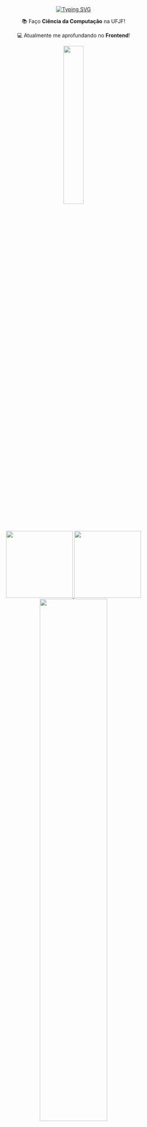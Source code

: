
<!--titulo animado-->
<div align = "center">
  <a href="https://git.io/typing-svg"><img src="https://readme-typing-svg.herokuapp.com?font=Fira+Code&weight=900&size=34&pause=1000&color=29A083&center=true&vCenter=true&random=false&width=436&lines=Oi+%3A)+Meu+nome+%C3%A9+Pedro!" alt="Typing SVG" /></a>
</div>



<!--descrição-->
<div align= "center">
   <p>📚 Faço <b>Ciência da Computação</b> na UFJF!</p>
   <p>💻 Atualmente me aprofundando no <b>Frontend</b>!</p>
</div>



<!--linha-->
<div align= "center">
  <img width=33% src= "https://capsule-render.vercel.app/api?type=soft&height=3&color=29A083"/>
</div>
<br>



<!--github stats-->
<div align ="center">
  <a href="https://github.com/Zplinio18">
  <img height="180em" src="https://github-readme-stats.vercel.app/api?username=Zplinio18&show_icons=true&theme=gotham&count_private=true"/>
  <img height="180em" src="https://github-readme-stats.vercel.app/api/top-langs/?username=Zplinio18&layout=compact&langs_count=7&theme=gotham"/>
</div>



<!--linha-->
<div align= "center">
  <img width=60% src= "https://capsule-render.vercel.app/api?type=soft&height=1&color=29A083"/>
</div>
<br>



<!--GIF-->
<div align= "center">
  <img width=50% src= "https://github.com/Zplinio18/Zplinio18/assets/113717240/d8f7ac01-5ff0-436c-9e9b-58ec636f5d87"/>
</div>



<!--linha-->
<div align= "center">
  <img width=60% src= "https://capsule-render.vercel.app/api?type=soft&height=1&color=29A083"/>
</div>
<br>



<!--Linguagens-->
<div style="display:inline_block" align="center">
  <img width=4% src="https://cdn.jsdelivr.net/gh/devicons/devicon@latest/icons/cplusplus/cplusplus-plain.svg" />
  <img width=4% src="https://cdn.jsdelivr.net/gh/devicons/devicon@latest/icons/java/java-original.svg" />
  <img width=4% src="https://cdn.jsdelivr.net/gh/devicons/devicon@latest/icons/unity/unity-original.svg" />
  <img width=4% src="https://cdn.jsdelivr.net/gh/devicons/devicon@latest/icons/html5/html5-plain.svg" />
  <img width=4% src="https://cdn.jsdelivr.net/gh/devicons/devicon@latest/icons/css3/css3-plain.svg" />
  <img width=4% src="https://cdn.jsdelivr.net/gh/devicons/devicon@latest/icons/javascript/javascript-plain.svg" />
</div>

